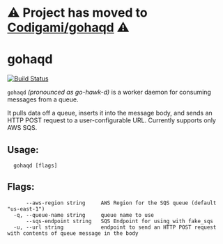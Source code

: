 # ⚠️ Project has moved to [Codigami/gohaqd](https://github.com/Codigami/gohaqd) ⚠️
# gohaqd

[![Build Status](https://travis-ci.org/ApsOps/gohaqd.svg?branch=master)](https://travis-ci.org/ApsOps/gohaqd)

`gohaqd` _(pronounced as go-hawk-d)_ is a worker daemon for consuming messages from a queue.

It pulls data off a queue, inserts it into the message body, and sends an HTTP POST request to a user-configurable URL. Currently supports only AWS SQS.

## Usage:
```
  gohaqd [flags]
```
## Flags:
```
      --aws-region string     AWS Region for the SQS queue (default "us-east-1")
  -q, --queue-name string     queue name to use
      --sqs-endpoint string   SQS Endpoint for using with fake_sqs
  -u, --url string            endpoint to send an HTTP POST request with contents of queue message in the body
```
